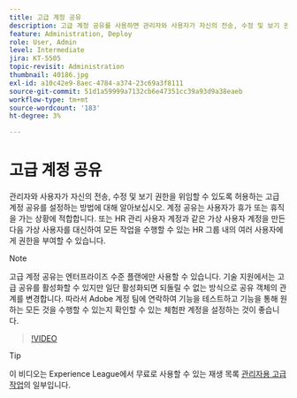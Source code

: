 ```yaml
---
title: 고급 계정 공유
description: 고급 계정 공유를 사용하면 관리자와 사용자가 자신의 전송, 수정 및 보기 권한을 위임할 수 있습니다
feature: Administration, Deploy
role: User, Admin
level: Intermediate
jira: KT-5505
topic-revisit: Administration
thumbnail: 40186.jpg
exl-id: a10c42e9-8aec-4784-a374-23c69a3f8111
source-git-commit: 51d1a59999a7132cb6e47351cc39a93d9a38eaeb
workflow-type: tm+mt
source-wordcount: '183'
ht-degree: 3%

---
```


# 고급 계정 공유

관리자와 사용자가 자신의 전송, 수정 및 보기 권한을 위임할 수 있도록 허용하는 고급 계정 공유를 설정하는 방법에 대해 알아보십시오. 계정 공유는 사용자가 휴가 또는 휴직을 가는 상황에 적합합니다. 또는 HR 관리 사용자 계정과 같은 가상 사용자 계정을 만든 다음 가상 사용자를 대신하여 모든 작업을 수행할 수 있는 HR 그룹 내의 여러 사용자에게 권한을 부여할 수 있습니다.

>[!NOTE]
>
>고급 계정 공유는 엔터프라이즈 수준 플랜에만 사용할 수 있습니다. 기술 지원에서는 고급 공유를 활성화할 수 있지만 일단 활성화되면 되돌릴 수 없는 방식으로 공유 객체의 관계를 변경합니다. 따라서 Adobe 계정 팀에 연락하여 기능을 테스트하고 기능을 통해 원하는 모든 것을 수행할 수 있는지 확인할 수 있는 체험판 계정을 설정하는 것이 좋습니다.

>[!VIDEO](https://video.tv.adobe.com/v/40186?quality=12&learn=on&hidetitle=true)

>[!TIP]
>
>이 비디오는 Experience League에서 무료로 사용할 수 있는 재생 목록 [관리자용 고급 작업](https://experienceleague.adobe.com/en/playlists/acrobat-sign-perform-advanced-tasks-administrators)의 일부입니다.
